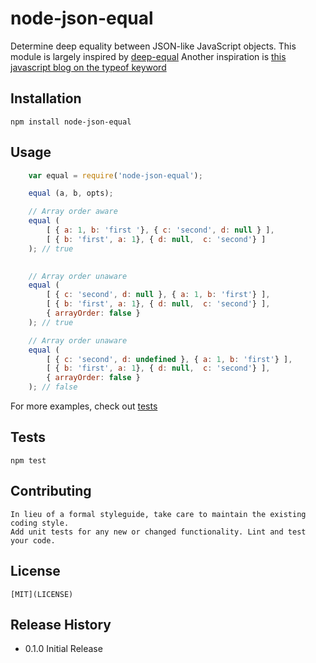 node-json-equal
===============

Determine deep equality between JSON-like JavaScript objects.
This module is largely inspired by [deep-equal](https://github.com/substack/node-deep-equal)
Another inspiration is [this javascript blog on the typeof keyword](https://javascriptweblog.wordpress.com/2011/08/08/fixing-the-javascript-typeof-operator/)

## Installation

    npm install node-json-equal

## Usage
```javascript
    var equal = require('node-json-equal');

    equal (a, b, opts);

    // Array order aware
    equal (
        [ { a: 1, b: 'first '}, { c: 'second', d: null } ],
        [ { b: 'first', a: 1}, { d: null,  c: 'second'} ]
    ); // true

   
    // Array order unaware
    equal (
        [ { c: 'second', d: null }, { a: 1, b: 'first'} ],
        [ { b: 'first', a: 1}, { d: null,  c: 'second'} ],
        { arrayOrder: false }
    ); // true

    // Array order unaware
    equal (
        [ { c: 'second', d: undefined }, { a: 1, b: 'first'} ],
        [ { b: 'first', a: 1}, { d: null,  c: 'second'} ],
        { arrayOrder: false }
    ); // false
 ```

 For more examples, check out [tests](test/index.js)

## Tests

    npm test

## Contributing

    In lieu of a formal styleguide, take care to maintain the existing coding style.
    Add unit tests for any new or changed functionality. Lint and test your code.

## License

    [MIT](LICENSE)
 
## Release History

* 0.1.0 Initial Release

